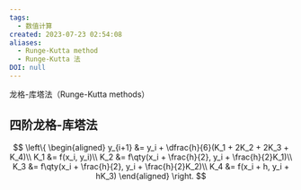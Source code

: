 ```yaml
---
tags:
  - 数值计算
created: 2023-07-23 02:54:08
aliases:
  - Runge-Kutta method
  - Runge-Kutta 法
DOI: null
---
```

龙格-库塔法（Runge-Kutta methods）


## 四阶龙格-库塔法

$$
\left\{
\begin{aligned}
	y_{i+1} &= y_i + \dfrac{h}{6}(K_1 + 2K_2 + 2K_3 + K_4)\\
	K_1 &= f(x_i, y_i)\\
	K_2 &= f\qty(x_i + \frac{h}{2}, y_i + \frac{h}{2}K_1)\\
	K_3 &= f\qty(x_i + \frac{h}{2}, y_i + \frac{h}{2}K_2)\\
	K_4 &= f(x_i + h, y_i + hK_3)
\end{aligned}
\right.
$$

